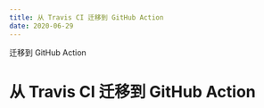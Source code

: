 ```yaml
---
title: 从 Travis CI 迁移到 GitHub Action     
date: 2020-06-29
---
```

迁移到 GitHub Action
<!-- more -->
# 从 Travis CI 迁移到 GitHub Action

